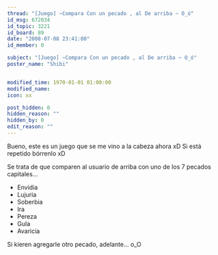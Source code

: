 ```yaml
---
thread: "[Juego] ~Compara Con un pecado , al De arriba ~ O_ó"
id_msg: 672034
id_topic: 3221
id_board: 89
date: "2008-07-08 23:41:00"
id_member: 0

subject: "[Juego] ~Compara Con un pecado , al De arriba ~ O_ó"
poster_name: "Shibi"


modified_time: 1970-01-01 01:00:00
modified_name: 
icon: xx

post_hidden: 0
hidden_reason: ""
hidden_by: 0
edit_reason: ""
---
```

Bueno, este es un juego que se me vino a la cabeza ahora xD
Si está repetido bórrenlo xD

Se trata de que comparen al usuario de arriba
con uno de los 7 pecados capitales... 


- Envidia
- Lujuria
- Soberbia
- Ira
- Pereza
- Gula
- Avaricia 

Si kieren agregarle otro pecado, adelante... o_O
